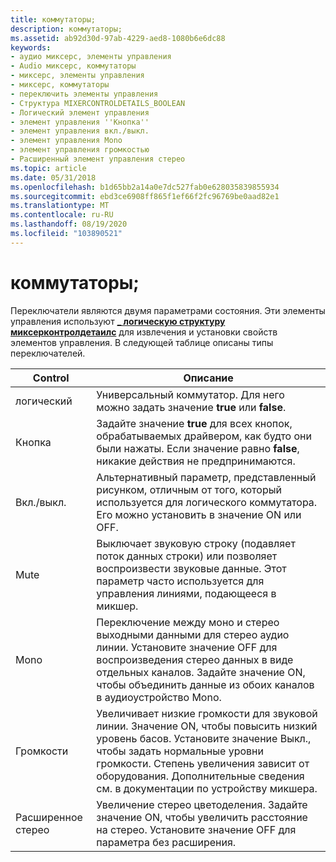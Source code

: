 ```yaml
---
title: коммутаторы;
description: коммутаторы;
ms.assetid: ab92d30d-97ab-4229-aed8-1080b6e6dc88
keywords:
- аудио миксерс, элементы управления
- Audio миксерс, коммутаторы
- миксерс, элементы управления
- миксерс, коммутаторы
- переключить элементы управления
- Структура MIXERCONTROLDETAILS_BOOLEAN
- Логический элемент управления
- элемент управления ''Кнопка''
- элемент управления вкл./выкл.
- элемент управления Mono
- элемент управления громкостью
- Расширенный элемент управления стерео
ms.topic: article
ms.date: 05/31/2018
ms.openlocfilehash: b1d65bb2a14a0e7dc527fab0e628035839855934
ms.sourcegitcommit: ebd3ce6908ff865f1ef66f2fc96769be0aad82e1
ms.translationtype: MT
ms.contentlocale: ru-RU
ms.lasthandoff: 08/19/2020
ms.locfileid: "103890521"
---
```

# <a name="switches"></a>коммутаторы;

Переключатели являются двумя параметрами состояния. Эти элементы управления используют [**\_ логическую структуру миксерконтролдетаилс**](/previous-versions//dd757295(v=vs.85)) для извлечения и установки свойств элементов управления. В следующей таблице описаны типы переключателей.



| Control         | Описание                                                                                                                                                                                                                           |
|-----------------|---------------------------------------------------------------------------------------------------------------------------------------------------------------------------------------------------------------------------------------|
| логический         | Универсальный коммутатор. Для него можно задать значение **true** или **false**.                                                                                                                                                                           |
| Кнопка          | Задайте значение **true** для всех кнопок, обрабатываемых драйвером, как будто они были нажаты. Если значение равно **false**, никакие действия не предпринимаются.                                                                                         |
| Вкл./выкл.          | Альтернативный параметр, представленный рисунком, отличным от того, который используется для логического коммутатора. Его можно установить в значение ON или OFF.                                                                                                    |
| Mute            | Выключает звуковую строку (подавляет поток данных строки) или позволяет воспроизвести звуковые данные. Этот параметр часто используется для управления линиями, подающееся в микшер.                                                        |
| Mono            | Переключение между моно и стерео выходными данными для стерео аудио линии. Установите значение OFF для воспроизведения стерео данных в виде отдельных каналов. Задайте значение ON, чтобы объединить данные из обоих каналов в аудиоустройство Mono.                                            |
| Громкости        | Увеличивает низкие громкости для звуковой линии. Значение ON, чтобы повысить низкий уровень басов. Установите значение Выкл., чтобы задать нормальные уровни громкости. Степень увеличения зависит от оборудования. Дополнительные сведения см. в документации по устройству микшера. |
| Расширенное стерео | Увеличение стерео цветоделения. Задайте значение ON, чтобы увеличить расстояние на стерео. Установите значение OFF для параметра без расширения.                                                                                                                                  |



 

 

 